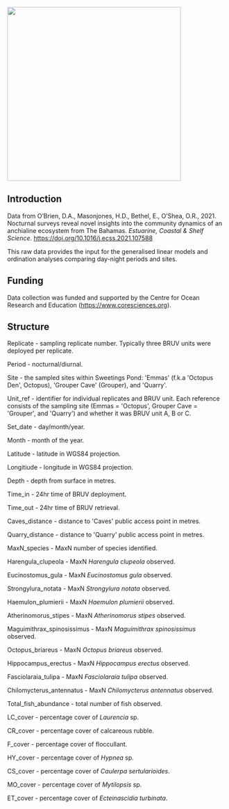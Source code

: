 <p align="left">
<img src="https://user-images.githubusercontent.com/79991977/133447359-1288b946-1f9d-42ff-9bc7-bbbd342fc988.png" width="400">
</p>

## Introduction

Data from O’Brien, D.A., Masonjones, H.D., Bethel, E., O’Shea, O.R., 2021. Nocturnal surveys reveal novel insights into the community dynamics of an anchialine ecosystem from The Bahamas. _Estuarine, Coastal & Shelf Science_. https://doi.org/10.1016/j.ecss.2021.107588

This raw data provides the input for the generalised linear models and ordination analyses comparing day-night periods and sites.

## Funding
Data collection was funded and supported by the Centre for Ocean Research and Education (https://www.coresciences.org).

## Structure
Replicate - sampling replicate number. Typically three BRUV units were deployed per replicate.

Period - nocturnal/diurnal.

Site - the sampled sites within Sweetings Pond: 'Emmas' (f.k.a 'Octopus Den', Octopus), 'Grouper Cave' (Grouper), and 'Quarry'.

Unit_ref - identifier for individual replicates and BRUV unit. Each reference consists of the sampling site (Emmas = 'Octopus', Grouper Cave = 'Grouper', and 'Quarry') and whether it was BRUV unit A, B or C.

Set_date - day/month/year.

Month - month of the year.

Latitude - latitude in WGS84 projection.

Longitiude - longitude in WGS84 projection.

Depth - depth from surface in metres.

Time_in - 24hr time of BRUV deployment.

Time_out - 24hr time of BRUV retrieval.

Caves_distance - distance to 'Caves' public access point in metres.

Quarry_distance - distance to 'Quarry' public access point in metres.

MaxN_species - MaxN number of species identified.

Harengula_clupeola - MaxN _Harengula clupeola_ observed.

Eucinostomus_gula - MaxN _Eucinostomus gula_ observed.

Strongylura_notata - MaxN _Strongylura notata_ observed.

Haemulon_plumierii - MaxN _Haemulon plumierii_ observed.

Atherinomorus_stipes - MaxN _Atherinomorus stipes_ observed.

Maguimithrax_spinosissimus - MaxN _Maguimithrax spinosissimus_ observed.

Octopus_briareus - MaxN _Octopus briareus_ observed.

Hippocampus_erectus - MaxN _Hippocampus erectus_ observed.

Fasciolaraia_tulipa - MaxN _Fasciolaraia tulipa_ observed.

Chilomycterus_antennatus - MaxN _Chilomycterus antennatus_ observed.

Total_fish_abundance - total number of fish observed.

LC_cover - percentage cover of _Laurencia_ sp.

CR_cover - percentage cover of calcareous rubble.

F_cover - percentage cover of floccullant.

HY_cover - percentage cover of _Hypnea_ sp.

CS_cover - percentage cover of _Caulerpa sertularioides_.

MO_cover - percentage cover of _Mytilopsis_ sp.

ET_cover - percentage cover of _Ecteinascidia turbinata_.
